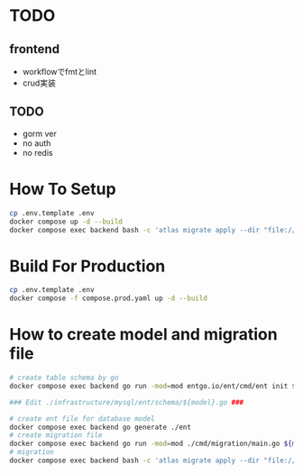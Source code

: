 # TODO
## frontend
* workflowでfmtとlint
* crud実装

## TODO
* gorm ver
* no auth
* no redis

# How To Setup
```sh
cp .env.template .env
docker compose up -d --build
docker compose exec backend bash -c 'atlas migrate apply --dir "file://infrastructure/mysql/migrations" --url mysql://$MYSQL_USER:$MYSQL_PASSWORD@$MYSQL_HOST:$MYSQL_PORT/$MYSQL_DATABASE'
```

# Build For Production
```sh
cp .env.template .env
docker compose -f compose.prod.yaml up -d --build
```

# How to create model and migration file
```sh
# create table schema by go
docker compose exec backend go run -mod=mod entgo.io/ent/cmd/ent init ${Model}

### Edit ./infrastructure/mysql/ent/schema/${model}.go ###

# create ent file for database model
docker compose exec backend go generate ./ent
# create migration file
docker compose exec backend go run -mod=mod ./cmd/migration/main.go ${migration_file_name}
# migration
docker compose exec backend bash -c 'atlas migrate apply --dir "file://infrastructure/mysql/migrations" --url mysql://$MYSQL_USER:$MYSQL_PASSWORD@$MYSQL_HOST:$MYSQL_PORT/$MYSQL_DATABASE'
```
